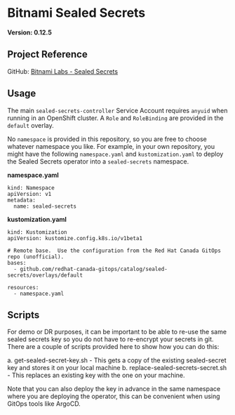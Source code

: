 # Bitnami Sealed Secrets

**Version: 0.12.5**

## Project Reference

GitHub: [Bitnami Labs - Sealed Secrets](https://github.com/bitnami-labs/sealed-secrets)

## Usage

The main `sealed-secrets-controller` Service Account requires `anyuid` when running in an OpenShift cluster.  A `Role` and `RoleBinding` are provided in the `default` overlay.

No `namespace` is provided in this repository, so you are free to choose whatever namespace you like.  For example, in your own repository, you might have the following `namespace.yaml` and `kustomization.yaml` to deploy the Sealed Secrets operator into a `sealed-secrets` namespace.

**namespace.yaml**
```
kind: Namespace
apiVersion: v1
metadata:
  name: sealed-secrets
```

**kustomization.yaml**
```
kind: Kustomization
apiVersion: kustomize.config.k8s.io/v1beta1

# Remote base.  Use the configuration from the Red Hat Canada GitOps repo (unofficial).
bases:
  - github.com/redhat-canada-gitops/catalog/sealed-secrets/overlays/default

resources:
  - namespace.yaml
```

## Scripts

For demo or DR purposes, it can be important to be able to re-use the same sealed secrets key so you do not have to re-encrypt your secrets in git. There are a couple of scripts provided here to show how you can do this:

a. get-sealed-secret-key.sh - This gets a copy of the existing sealed-secret key and stores it on your local machine
b. replace-sealed-secrets-secret.sh - This replaces an existing key with the one on your machine.

Note that you can also deploy the key in advance in the same namespace where you are deploying the operator, this can be convenient when using GitOps tools like ArgoCD.
